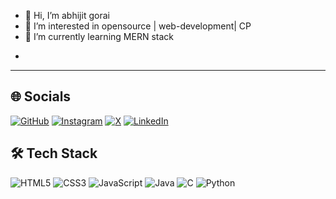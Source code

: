 - 👋 Hi, I’m abhijit gorai
- 👀 I’m interested in opensource | web-development| CP
- 🌱 I’m currently learning MERN stack 
<!-- - 💞️ I’m looking to collaborate on ... -->
-

 

---


## 🌐 Socials

[![GitHub](https://img.shields.io/badge/GitHub-181717?style=for-the-badge&logo=github&logoColor=white)](https://github.com/goraiabhijit)
[![Instagram](https://img.shields.io/badge/Instagram-E4405F?style=for-the-badge&logo=instagram&logoColor=white)](https://www.instagram.com/gorai_abhijit_/)
[![X](https://img.shields.io/badge/X-000000?style=for-the-badge&logo=x&logoColor=white)](https://x.com/gorai_abhijit_/)
[![LinkedIn](https://img.shields.io/badge/LinkedIn-0A66C2?style=for-the-badge&logo=linkedin&logoColor=white)](https://www.linkedin.com/in/goraiabhijit/)

## 🛠️ Tech Stack

<p align="left">
	<img src="https://img.shields.io/badge/HTML5-E34F26?style=for-the-badge&logo=html5&logoColor=white" alt="HTML5" />
	<img src="https://img.shields.io/badge/CSS3-1572B6?style=for-the-badge&logo=css3&logoColor=white" alt="CSS3" />
	<img src="https://img.shields.io/badge/JavaScript-F7DF1E?style=for-the-badge&logo=javascript&logoColor=black" alt="JavaScript" />
	<img src="https://img.shields.io/badge/Java-007396?style=for-the-badge&logo=java&logoColor=white" alt="Java" />
	<img src="https://img.shields.io/badge/C-00599C?style=for-the-badge&logo=c&logoColor=white" alt="C" />
	<img src="https://img.shields.io/badge/Python-3776AB?style=for-the-badge&logo=python&logoColor=white" alt="Python" />
</p>





